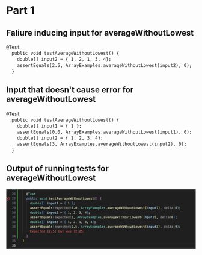 # Part 1<br>
## Faliure inducing input for averageWithoutLowest <br>

```
@Test
  public void testAverageWithoutLowest() {
    double[] input2 = { 1, 2, 1, 3, 4};
    assertEquals(2.5, ArrayExamples.averageWithoutLowest(input2), 0);
  }
```
## Input that doesn't cause error for averageWithoutLowest <br>
```
@Test
  public void testAverageWithoutLowest() {
    double[] input1 = { 1 };
    assertEquals(0.0, ArrayExamples.averageWithoutLowest(input1), 0);
    double[] input2 = { 1, 2, 3, 4};
    assertEquals(3, ArrayExamples.averageWithoutLowest(input2), 0);
  }
```
## Output of running tests for averageWithoutLowest <br>
![Image](testimage.png) <br>





